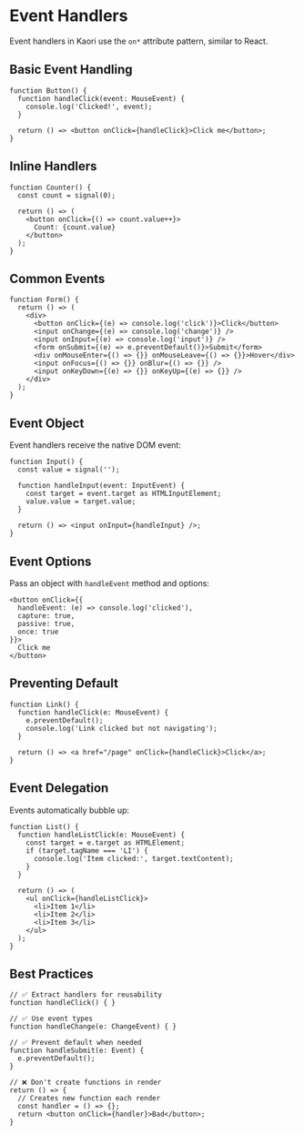 # Event Handlers

Event handlers in Kaori use the `on*` attribute pattern, similar to React.

## Basic Event Handling

```tsx
function Button() {
  function handleClick(event: MouseEvent) {
    console.log('Clicked!', event);
  }
  
  return () => <button onClick={handleClick}>Click me</button>;
}
```

## Inline Handlers

```tsx
function Counter() {
  const count = signal(0);
  
  return () => (
    <button onClick={() => count.value++}>
      Count: {count.value}
    </button>
  );
}
```

## Common Events

```tsx
function Form() {
  return () => (
    <div>
      <button onClick={(e) => console.log('click')}>Click</button>
      <input onChange={(e) => console.log('change')} />
      <input onInput={(e) => console.log('input')} />
      <form onSubmit={(e) => e.preventDefault()}>Submit</form>
      <div onMouseEnter={() => {}} onMouseLeave={() => {}}>Hover</div>
      <input onFocus={() => {}} onBlur={() => {}} />
      <input onKeyDown={(e) => {}} onKeyUp={(e) => {}} />
    </div>
  );
}
```

## Event Object

Event handlers receive the native DOM event:

```tsx
function Input() {
  const value = signal('');
  
  function handleInput(event: InputEvent) {
    const target = event.target as HTMLInputElement;
    value.value = target.value;
  }
  
  return () => <input onInput={handleInput} />;
}
```

## Event Options

Pass an object with `handleEvent` method and options:

```tsx
<button onClick={{
  handleEvent: (e) => console.log('clicked'),
  capture: true,
  passive: true,
  once: true
}}>
  Click me
</button>
```

## Preventing Default

```tsx
function Link() {
  function handleClick(e: MouseEvent) {
    e.preventDefault();
    console.log('Link clicked but not navigating');
  }
  
  return () => <a href="/page" onClick={handleClick}>Click</a>;
}
```

## Event Delegation

Events automatically bubble up:

```tsx
function List() {
  function handleListClick(e: MouseEvent) {
    const target = e.target as HTMLElement;
    if (target.tagName === 'LI') {
      console.log('Item clicked:', target.textContent);
    }
  }
  
  return () => (
    <ul onClick={handleListClick}>
      <li>Item 1</li>
      <li>Item 2</li>
      <li>Item 3</li>
    </ul>
  );
}
```

## Best Practices

```tsx
// ✅ Extract handlers for reusability
function handleClick() { }

// ✅ Use event types
function handleChange(e: ChangeEvent) { }

// ✅ Prevent default when needed
function handleSubmit(e: Event) {
  e.preventDefault();
}

// ❌ Don't create functions in render
return () => {
  // Creates new function each render
  const handler = () => {};
  return <button onClick={handler}>Bad</button>;
}
```
